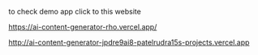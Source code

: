 to check demo app click to this website

https://ai-content-generator-rho.vercel.app/

http://ai-content-generator-jpdre9ai8-patelrudra15s-projects.vercel.app
